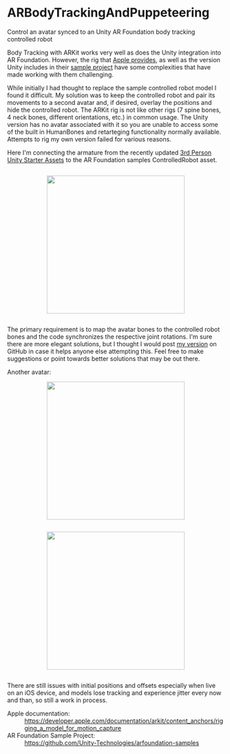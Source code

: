 # ARBodyTrackingAndPuppeteering
 Control an avatar synced to an Unity AR Foundation body tracking controlled robot

 <p>
Body Tracking with ARKit works very well as does the Unity integration into AR Foundation. However, the rig that <a href="https://developer.apple.com/documentation/arkit/content_anchors/rigging_a_model_for_motion_capture">Apple provides</a>, as well as the version Unity includes in their <a href="https://github.com/Unity-Technologies/arfoundation-samples">sample project</a> have some complexities that have made working with them challenging. 
</p>

<p>
While initially I had thought to replace the sample controlled robot model I found it difficult. My solution was to keep the controlled robot and pair its movements to a second avatar and, if desired, overlay the positions and hide the controlled robot. The ARKit rig is not like other rigs (7 spine bones, 4 neck bones, different orientations, etc.) in common usage. The Unity version has no avatar associated with it so you are unable to access some of the built in HumanBones and retarteging functionality normally available. Attempts to rig my own  version failed for various reasons.
</p>

<p>Here I'm connecting the armature from the recently updated <a href="https://assetstore.unity.com/packages/essentials/starter-assets-third-person-character-controller-196526">3rd Person Unity Starter Assets</a> to the AR Foundation samples ControlledRobot asset.
</p>


<div class="separator" style="clear: both;"><a href="https://1.bp.blogspot.com/-AcD3Ilh-JAg/YMRRK6eynlI/AAAAAAAAgOE/N2p33gLzIBAEekHkjG9LQH0ED85uThbuACLcBGAsYHQ/s1245/Screenshot%2B2021-06-11%2B231550.png" style="display: block; padding: 1em 0; text-align: center; "><img alt="" border="0" width="320" data-original-height="961" data-original-width="1245" src="https://1.bp.blogspot.com/-AcD3Ilh-JAg/YMRRK6eynlI/AAAAAAAAgOE/N2p33gLzIBAEekHkjG9LQH0ED85uThbuACLcBGAsYHQ/s320/Screenshot%2B2021-06-11%2B231550.png"/></a></div>

<p>
The primary requirement is to map the avatar bones to the controlled robot bones and the code synchronizes the respective joint rotations. I'm sure there are more elegant solutions, but I thought I would post <a href="https://github.com/genereddick/BodyTracking">my version</a> on GitHub in case it helps anyone else attempting this. Feel free to make suggestions or point towards better solutions that may be out there.
</p>

<div>
  <span>Another avatar:</span>
  
<div class="separator" style="clear: both;"><a href="https://1.bp.blogspot.com/-LTncndWNfoE/YMRRLCraXjI/AAAAAAAAgOI/ZzCBa22HdIYhnNIyeuE6XVupuh_4YuBzgCLcBGAsYHQ/s1173/robot1.png" style="display: block; padding: 1em 0; text-align: center; "><img alt="" border="0" width="320" data-original-height="994" data-original-width="1173" src="https://1.bp.blogspot.com/-LTncndWNfoE/YMRRLCraXjI/AAAAAAAAgOI/ZzCBa22HdIYhnNIyeuE6XVupuh_4YuBzgCLcBGAsYHQ/s320/robot1.png"/></a></div>

<div class="separator" style="clear: both;"><a href="https://1.bp.blogspot.com/-gRXLPpuWRUA/YMRRLDmaBRI/AAAAAAAAgOM/ZrP9KEA4RO4RVjqczAKxjb7Q6wXzp1lsACLcBGAsYHQ/s1324/robot2.png" style="display: block; padding: 1em 0; text-align: center; "><img alt="" border="0" width="320" data-original-height="981" data-original-width="1324" src="https://1.bp.blogspot.com/-gRXLPpuWRUA/YMRRLDmaBRI/AAAAAAAAgOM/ZrP9KEA4RO4RVjqczAKxjb7Q6wXzp1lsACLcBGAsYHQ/s320/robot2.png"/></a></div>
</div>

<p>There are still issues with initial positions and offsets especially when live on an iOS device, and models lose tracking and experience jitter every now and than, so still a work in process.</p>

<dl>
  <dt>Apple documentation:</dt>
  <dd><a href="https://developer.apple.com/documentation/arkit/content_anchors/rigging_a_model_for_motion_capture">https://developer.apple.com/documentation/arkit/content_anchors/rigging_a_model_for_motion_capture</a></dd>
  
  <dt>AR Foundation Sample Project:</dt>
  <dd><a href="https://github.com/Unity-Technologies/arfoundation-samples">https://github.com/Unity-Technologies/arfoundation-samples</a></dd>
  
</dl>
